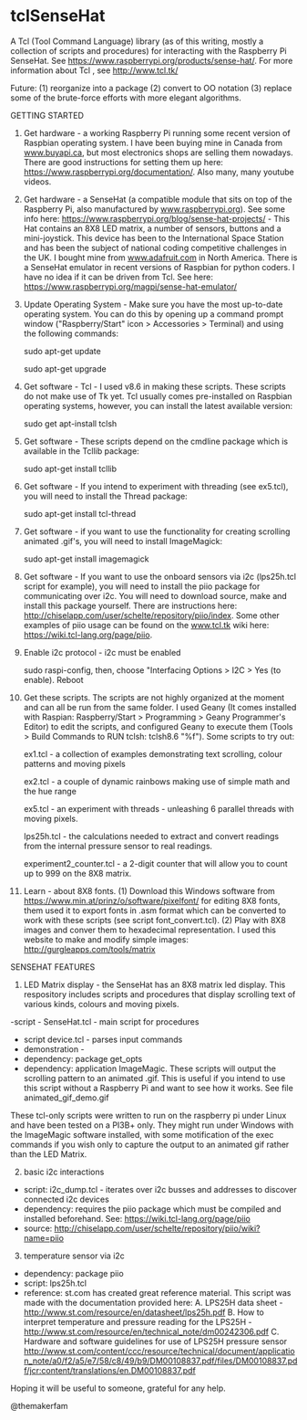 # tclSenseHat

A Tcl (Tool Command Language) library (as of this writing, mostly a collection of scripts and procedures) for interacting with the Raspberry Pi SenseHat.  See https://www.raspberrypi.org/products/sense-hat/. For more information about Tcl , see http://www.tcl.tk/ 

Future: (1) reorganize into a package (2) convert to OO notation (3) replace some of the brute-force efforts with more elegant algorithms.

GETTING STARTED

1. Get hardware - a working Raspberry Pi running some recent version of Raspbian operating system.  I have been buying mine in Canada from www.buyapi.ca, but most electronics shops are selling them nowadays. There are good instructions for setting them up here:  https://www.raspberrypi.org/documentation/.  Also many, many youtube videos.

2. Get hardware - a SenseHat (a compatible module that sits on top of the Raspberry Pi, also manufactured by www.raspberrypi.org).  See some info here: https://www.raspberrypi.org/blog/sense-hat-projects/ - This Hat contains an 8X8 LED matrix, a number of sensors, buttons and a mini-joystick.  This device has been to the International Space Station and has been the subject of national coding competitive challenges in the UK.  I bought mine from www.adafruit.com in North America.  There is a SenseHat emulator in recent versions of Raspbian for python coders.  I have no idea if it can be driven from Tcl. See here: https://www.raspberrypi.org/magpi/sense-hat-emulator/

3.  Update Operating System - Make sure you have the most up-to-date operating system.  You can do this by opening up a command prompt window ("Raspberry/Start" icon > Accessories > Terminal) and using the following commands:

       sudo apt-get update
       
       sudo apt-get upgrade

4.  Get software - Tcl - I used v8.6 in making these scripts.  These scripts do not make use of Tk yet.  Tcl usually comes pre-installed on Raspbian operating systems,  however, you can install the latest available version: 

      sudo get apt-install tclsh

5.  Get software - These scripts depend on the cmdline package which is available in the Tcllib package:

    sudo apt-get install tcllib
    
6. Get software - If you intend to experiment with threading (see ex5.tcl), you will need to install the Thread package:

    sudo apt-get install tcl-thread

7.  Get software - if you want to use the functionality for creating scrolling animated .gif's, you will need to install ImageMagick:

    sudo apt-get install imagemagick

8.  Get software - If you want to use the onboard sensors via i2c (lps25h.tcl script for example), you will need to install the piio package for communicating over i2c.  You will need to download source, make and install this package yourself.  There are instructions here: http://chiselapp.com/user/schelte/repository/piio/index.  Some other examples of piio usage can be found on the www.tcl.tk wiki here: https://wiki.tcl-lang.org/page/piio. 

9.  Enable i2c protocol - i2c must be enabled 

       sudo raspi-config, then, choose "Interfacing Options > I2C > Yes (to enable).  Reboot

10.  Get these scripts.  The scripts are not highly organized at the moment and can all be run from the same folder.  I used Geany (It comes installed with Raspian: Raspberry/Start > Programming > Geany Programmer's Editor) to edit the scripts, and configured Geany to execute them (Tools > Build Commands to RUN tclsh: tclsh8.6 "%f").  Some scripts to try out:

       ex1.tcl - a collection of examples demonstrating text scrolling, colour patterns and moving pixels
       
       ex2.tcl - a couple of dynamic rainbows making use of simple math and the hue range

       ex5.tcl - an experiment with threads - unleashing 6 parallel threads with moving pixels.

       lps25h.tcl - the calculations needed to extract and convert readings from the internal pressure sensor to real readings.

       experiment2_counter.tcl - a 2-digit counter that will allow you to count up to 999 on the 8X8 matrix.

11.  Learn - about 8X8 fonts.  (1) Download this Windows software from https://www.min.at/prinz/o/software/pixelfont/ for editing 8X8 fonts, them used it to export fonts in .asm format which can be converted to work with these scripts (see script font_convert.tcl). (2) Play with 8X8 images and conver them to hexadecimal representation.  I used this website to make and modify simple images: http://gurgleapps.com/tools/matrix

SENSEHAT FEATURES

1. LED Matrix display - the SenseHat has an 8X8 matrix led display.  This respository includes scripts and procedures that display scrolling text of various kinds, colours and moving pixels.

  -script - SenseHat.tcl - main script for procedures
  - script device.tcl - parses input commands
  - demonstration - 
 - dependency: package get_opts
 - dependency: application ImageMagic.  These scripts will output the scrolling pattern to an animated .gif.  This is useful if you intend to use this script without a Raspberry Pi and want to see how it works.  See file animated_gif_demo.gif 

These tcl-only scripts were written to run on the raspberry pi under Linux and have been tested on a PI3B+ only.  They might run under Windows with the ImageMagic software installed, with some motification of the exec commands if you wish only to capture the output to an animated gif rather than the LED Matrix.

2. basic i2c interactions

- script: i2c_dump.tcl - iterates over i2c busses and addresses to discover connected i2c devices
- dependency: requires the piio package which must be compiled and installed beforehand.  See: https://wiki.tcl-lang.org/page/piio
- source: http://chiselapp.com/user/schelte/repository/piio/wiki?name=piio

3. temperature sensor via i2c

- dependency: package piio 
- script: lps25h.tcl
- reference: st.com has created great reference material.  This script was made with the documentation provided here:
      A.  LPS25H data sheet - http://www.st.com/resource/en/datasheet/lps25h.pdf
      B.  How to interpret temperature and pressure reading for the LPS25H -                              http://www.st.com/resource/en/technical_note/dm00242306.pdf
      C.  Hardware and software guidelines for use of LPS25H pressure sensor http://www.st.com/content/ccc/resource/technical/document/application_note/a0/f2/a5/e7/58/c8/49/b9/DM00108837.pdf/files/DM00108837.pdf/jcr:content/translations/en.DM00108837.pdf


Hoping it will be useful to someone, grateful for any help.

@themakerfam
